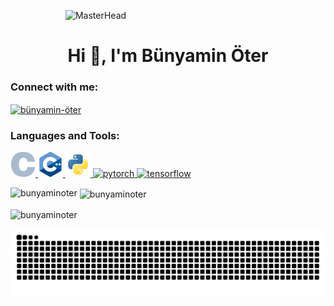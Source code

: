 &emsp;&emsp;&emsp;&emsp;&emsp;&emsp; ![MasterHead](https://i.pinimg.com/originals/81/17/8b/81178b47a8598f0c81c4799f2cdd4057.gif)
<h1 align="center">Hi 👋, I'm Bünyamin Öter</h1>
<h3 align="left">Connect with me:</h3>
<p align="left">
<a href="https://linkedin.com/in/bünyamin-öter" target="blank"><img align="center" src="https://raw.githubusercontent.com/rahuldkjain/github-profile-readme-generator/master/src/images/icons/Social/linked-in-alt.svg" alt="bünyamin-öter" height="30" width="40" /></a>
</p>

<h3 align="left">Languages and Tools:</h3>
<p align="left"> <a href="https://www.cprogramming.com/" target="_blank" rel="noreferrer"> <img src="https://raw.githubusercontent.com/devicons/devicon/master/icons/c/c-original.svg" alt="c" width="40" height="40"/> </a> <a href="https://www.w3schools.com/cpp/" target="_blank" rel="noreferrer"> <img src="https://raw.githubusercontent.com/devicons/devicon/master/icons/cplusplus/cplusplus-original.svg" alt="cplusplus" width="40" height="40"/> </a> <a href="https://www.python.org" target="_blank" rel="noreferrer"> <img src="https://raw.githubusercontent.com/devicons/devicon/master/icons/python/python-original.svg" alt="python" width="40" height="40"/> </a> <a href="https://pytorch.org/" target="_blank" rel="noreferrer"> <img src="https://www.vectorlogo.zone/logos/pytorch/pytorch-icon.svg" alt="pytorch" width="40" height="40"/> </a> <a href="https://www.tensorflow.org" target="_blank" rel="noreferrer"> <img src="https://www.vectorlogo.zone/logos/tensorflow/tensorflow-icon.svg" alt="tensorflow" width="40" height="40"/> </a> </p>

<p><img align="left" src="https://github-readme-stats.vercel.app/api/top-langs?username=bunyaminoter&show_icons=true&locale=en&layout=compact" alt="bunyaminoter" /></p>

<p>&nbsp;<img align="center" src="https://github-readme-stats.vercel.app/api?username=bunyaminoter&show_icons=true&locale=en" alt="bunyaminoter" /></p>

<p><img align="center" src="https://github-readme-streak-stats.herokuapp.com/?user=bunyaminoter&" alt="bunyaminoter" /></p>


<picture>
  <source media="(prefers-color-scheme: dark)" srcset="https://raw.githubusercontent.com/bunyaminoter/bunyaminoter/output/github-contribution-grid-snake-dark.svg">
  <source media="(prefers-color-scheme: light)" srcset="https://raw.githubusercontent.com/bunyaminoter/bunyaminoter/output/github-contribution-grid-snake.svg">
  <img alt="github contribution grid snake animation" src="https://raw.githubusercontent.com/bunyaminoter/bunyaminoter/output/github-contribution-grid-snake.svg">
</picture>
